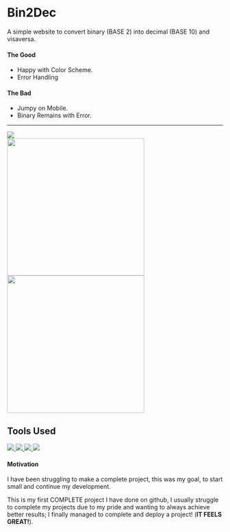 # Bin2Dec
A simple website to convert binary (BASE 2) into decimal (BASE 10) and visaversa.
#### The Good
- Happy with Color Scheme.
- Error Handling

#### The Bad
- Jumpy on Mobile.
- Binary Remains with Error.

<hr />

<a href="https://coldlombax.github.io/Personal-Project-Bin2Dec/" target="blank"> 
  <img src="https://img.shields.io/badge/DEMO-lightgreen?label=Bin2Dec&style=for-the-badge&logo=react">
</a>
<div>
  <img src="https://user-images.githubusercontent.com/73673516/122212275-8e73ae80-ce9f-11eb-8f80-fd8b00f6fddf.png" width=320>
  <img src="https://user-images.githubusercontent.com/73673516/122212268-8ca9eb00-ce9f-11eb-9ae6-6bdbde0177d7.png" width=320>
</div>

## Tools Used
<p align = "left">
  <a href="https://reactjs.org/" target="blank"> 
    <img src="https://img.shields.io/badge/react-333?label=&style=for-the-badge&logo=react">
  </a>
  <a href="https://developer.mozilla.org/en-US/docs/Glossary/HTML5" target="blank"> 
    <img src="https://img.shields.io/badge/html5-333?label=&style=for-the-badge&logo=html5">
  </a>
   <a href="https://sass-lang.com/" target="blank"> 
    <img src="https://img.shields.io/badge/sass-333?label=&style=for-the-badge&logo=sass">
  </a>
  <a href="https://www.javascript.com/" target="blank"> 
    <img src="https://img.shields.io/badge/javascript-333?label=&style=for-the-badge&logo=javascript">
  </a>
</p>

#### Motivation
I have been struggling to make a complete project, this was my goal, to start small and continue my development.

This is my first COMPLETE project I have done on github, I usually struggle to complete my projects due to my pride and wanting to always achieve better results; I finally managed to complete and deploy a project! (**IT FEELS GREAT!**).



